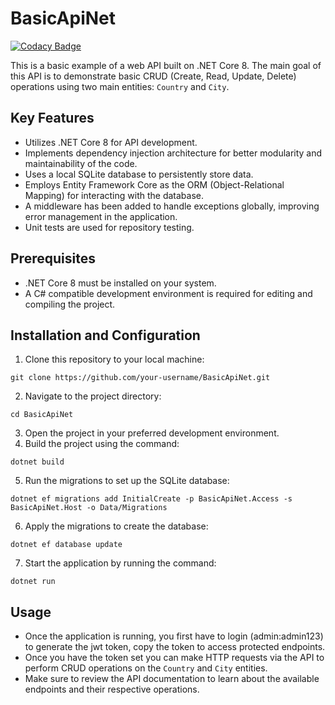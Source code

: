 # BasicApiNet
[![Codacy Badge](https://api.codacy.com/project/badge/Grade/d18fb5699b7b4093a718170289139a0a)](https://app.codacy.com/gh/avirgili-eclub/BasicApiNet?utm_source=github.com&utm_medium=referral&utm_content=avirgili-eclub/BasicApiNet&utm_campaign=Badge_Grade)

<p>This is a basic example of a web API built on .NET Core 8. The main goal of this API is to demonstrate basic CRUD (Create, Read, Update, Delete) operations using two main entities: <code>Country</code> and <code>City</code>.</p>

<h2>Key Features</h2>

<ul>
  <li>Utilizes .NET Core 8 for API development.</li>
  <li>Implements dependency injection architecture for better modularity and maintainability of the code.</li>
  <li>Uses a local SQLite database to persistently store data.</li>
  <li>Employs Entity Framework Core as the ORM (Object-Relational Mapping) for interacting with the database.</li>
  <li>A middleware has been added to handle exceptions globally, improving error management in the application.</li>
  <li>Unit tests are used for repository testing.</li>
</ul>

<h2>Prerequisites</h2>

<ul>
  <li>.NET Core 8 must be installed on your system.</li>
  <li>A C# compatible development environment is required for editing and compiling the project.</li>
</ul>

<h2>Installation and Configuration</h2>

<ol>
  <li>Clone this repository to your local machine:</li>
</ol>

<pre><code>git clone https://github.com/your-username/BasicApiNet.git
</code></pre>

<ol start="2">
  <li>Navigate to the project directory:</li>
</ol>

<pre><code>cd BasicApiNet
</code></pre>

<ol start="3">
  <li>Open the project in your preferred development environment.</li>
  <li>Build the project using the command:</li>
</ol>

<pre><code>dotnet build
</code></pre>

<ol start="5">
  <li>Run the migrations to set up the SQLite database:</li>
</ol>

<pre><code>dotnet ef migrations add InitialCreate -p BasicApiNet.Access -s BasicApiNet.Host -o Data/Migrations
</code></pre>

<ol start="6">
  <li>Apply the migrations to create the database:</li>
</ol>

<pre><code>dotnet ef database update
</code></pre>

<ol start="7">
  <li>Start the application by running the command:</li>
</ol>

<pre><code>dotnet run
</code></pre>

<h2>Usage</h2>

<ul>
  <li>Once the application is running, you first have to login (admin:admin123) to generate the jwt token, copy the token to access protected endpoints.</li>
  <li>Once you have the token set you can make HTTP requests via the API to perform CRUD operations on the <code>Country</code> and <code>City</code> entities.</li>
  <li>Make sure to review the API documentation to learn about the available endpoints and their respective operations.</li>
</ul>
